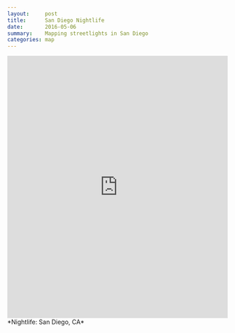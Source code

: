 ```yaml
---
layout:     post
title:      San Diego Nightlife
date:       2016-05-06
summary:    Mapping streetlights in San Diego
categories: map
---
```


<iframe width='100%' height='600px' frameBorder='0' src='http://a.tiles.mapbox.com/v3/thac.SD_Streetlights/zoomwheel.html?access_token=pk.eyJ1IjoidGhhYyIsImEiOiJtOEgxY1c0In0.R0lZZADkH3i5mGKRgpXw0g'></iframe>
*Nightlife: San Diego, CA*
